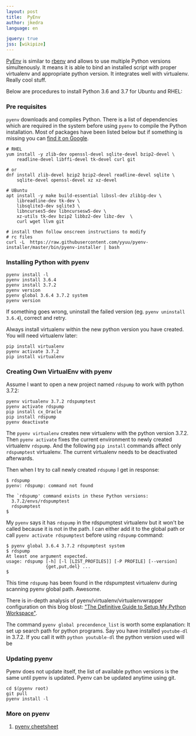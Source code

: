 ```yaml
---
layout: post
title:  PyEnv
author: jkedra
language: en

jquery: true
jss: [wikipize]
---
```


[PyEnv][pyenv] is similar to [rbenv][rbenv] and allows to use multiple Python
versions simultenously. It means it is able to bind an installed script with
proper virtualenv and appropriate python version. It integrates well with virtualenv.
Really cool stuff.

Below are procedures to install Python 3.6 and 3.7 for Ubuntu and RHEL:

### Pre requisites

`pyenv` downloads and compiles Python. There is a list of dependencies
which are required in the system before using `pyenv` to compile the Python
installation. Most of packages have been listed below but if something is
missing you can [find it on Google](g:pyenv+common+build+problems).

    # RHEL
    yum install -y zlib-dev openssl-devel sqlite-devel bzip2-devel \
        readline-devel libffi-devel tk-devel curl git

    # or
    dnf install zlib-devel bzip2 bzip2-devel readline-devel sqlite \
        sqlite-devel openssl-devel xz xz-devel

    # UBuntu
    apt install -y make build-essential libssl-dev zlib1g-dev \
        libreadline-dev tk-dev \
        libsqlite3-dev sqlite3 \
        libncurses5-dev libncursesw5-dev \
        xz-utils tk-dev bzip2 libbz2-dev libz-dev  \
        curl wget llvm git

    # install then follow onscreen instructions to modify
    # rc files
    curl -L  https://raw.githubusercontent.com/yyuu/pyenv-installer/master/bin/pyenv-installer | bash

### Installing Python with pyenv

    pyenv install -l
    pyenv install 3.6.4
    pyenv install 3.7.2
    pyenv version
    pyenv global 3.6.4 3.7.2 system
    pyenv version

If something goes wrong, uninstall the failed version
(eg. `pyenv uninstall 3.6.4`), correct and retry.

Always install virtualenv within the new python version you have created.
You will need virtualenv later:

    pip install virtualenv
    pyenv activate 3.7.2
    pip install virtualenv

### Creating Own VirtualEnv with pyenv

Assume I want to open a new project named `rdspump` to work with python 3.7.2:

    pyenv virtualenv 3.7.2 rdspumptest
    pyenv activate rdspump
    pip install cx_Oracle
    pip install rdspump
    pyenv deactivate

The `pyenv virtualenv` creates new virtualenv with the python version 3.7.2.
Then `pyenv activate` fixes the current environment to newly created virtualenv
`rdspump`. And the following `pip install` commands affect only `rdspumptest` virtualenv.
The current virtualenv needs to be deactivated afterwards.

Then when I try to call newly created `rdspump` I get in response:

    $ rdspump
    pyenv: rdspump: command not found

    The `rdspump' command exists in these Python versions:
      3.7.2/envs/rdspumptest
      rdspumptest
    $

My `pyenv` says it has `rdspump` in the rdspumptest virtualenv but
it won't be called because it is not in the path. I can either
add it to the global path or call `pyenv activate rdspumptest` before using
`rdspump` command:

    $ pyenv global 3.6.4 3.7.2 rdspumptest system
    $ rdspump
    At least one argument expected.
    usage: rdspump [-h] [-l [LIST_PROFILES]] [-P PROFILE] [--version]
                   {get,put,del} ...
    $ 

This time `rdspump` has been found in the rdspumptest virtualenv during scanning
pyenv global path. Awesome.

There is in-depth analysis of pyenv/virtualenv/virtualenvwrapper configuration
on this blog blost:
["The Definitive Guide to Setup My Python Workspace"][defguide].

The command `pyenv global precendence_list` is worth some explanation:
It set up search path for python programs. Say you have installed `youtube-dl`
in 3.7.2. If you call it with `python youtuble-dl` the python version used will
be



### Updating pyenv

Pyenv does not update itself, the list of available python versions is
the same until pyenv is updated. Pyenv can be updated anytime using git.

    cd $(pyenv root)
    git pull
    pyenv install -l

### More on pyenv

1. [pyenv cheetsheet][pyenv-cs]

[rbenv]: http://rbenv.org/
[pyenv]: https://github.com/pyenv/
[pyenv-installer]: https://github.com/yyuu/pyenv-installer
[pyenv-cs]: https://github.com/malexer/cheatsheets/blob/master/pyenv.md
[defguide]: https://medium.com/@henriquebastos/the-definitive-guide-to-setup-my-python-workspace-628d68552e14#.c8p03tuvp
[python-scl-rh]: https://developers.redhat.com/blog/2018/08/13/install-python3-rhel/
[pipenv]: https://www.youtube.com/watch?v=GBQAKldqgZs
